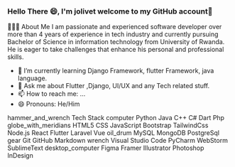 ### Hello There 😄, I'm jolivet welcome to my GitHub account👋
👨🏻‍💻  About Me
I am passionate and experienced software developer over more than 4 years of experience in
tech industry and currently pursuing Bachelor of Science in information technology from University
of Rwanda. He is eager to take challenges that enhance his personal and professional skills.


- 🌱 I’m currently learning Django Framework, flutter Framework, java language.
- 💬 Ask me about Flutter ,Django, UI/UX and any Tech related stuff.
- 📫 How to reach me: ...
- 😄 Pronouns: He/Him

hammer_and_wrench  Tech Stack
computer   Python Java C++ C# Dart Php
globe_with_meridians   HTML5 CSS JavaScript Bootstrap TailwindCss Node.js React Flutter Laravel Vue
oil_drum   MySQL MongoDB PostgreSql
gear   Git GitHub Markdown
wrench   Visual Studio Code PyCharm WebStorm SublimeText
desktop_computer   Figma Framer Illustrator Photoshop InDesign

